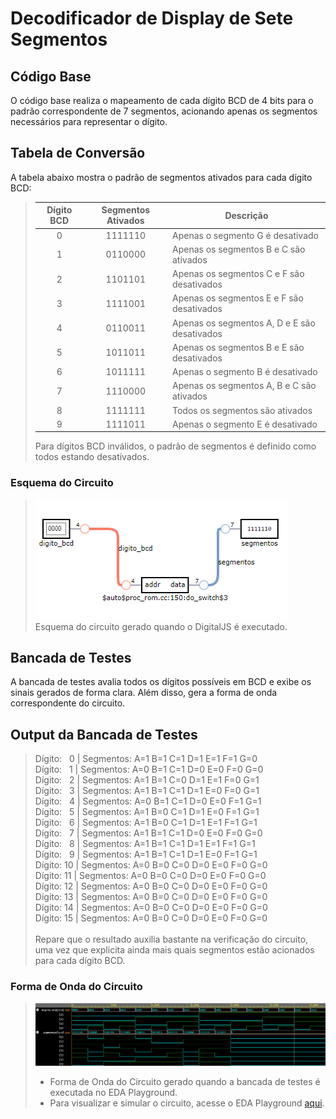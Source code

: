 # Decodificador de Display de Sete Segmentos
## Código Base
O código base realiza o mapeamento de cada dígito BCD de 4 bits para o padrão correspondente de 7 segmentos, acionando apenas os segmentos necessários para representar o dígito.

## Tabela de Conversão
A tabela abaixo mostra o padrão de segmentos ativados para cada dígito BCD:

> | **Dígito BCD** | **Segmentos Ativados** | **Descrição**                                           |
> |:--------------:|:----------------------:|---------------------------------------------------------|
> | 0              | 1111110                | Apenas o segmento G é desativado                        |
> | 1              | 0110000                | Apenas os segmentos B e C são ativados                  |
> | 2              | 1101101                | Apenas os segmentos C e F são desativados               |
> | 3              | 1111001                | Apenas os segmentos E e F são desativados               |
> | 4              | 0110011                | Apenas os segmentos A, D e E são desativados            |
> | 5              | 1011011                | Apenas os segmentos B e E são desativados               |
> | 6              | 1011111                | Apenas o segmento B é desativado                        |
> | 7              | 1110000                | Apenas os segmentos A, B e C são ativados               |
> | 8              | 1111111                | Todos os segmentos são ativados                         |
> | 9              | 1111011                | Apenas o segmento E é desativado                        |
>
> Para dígitos BCD inválidos, o padrão de segmentos é definido como todos estando desativados.

### Esquema do Circuito
> ![Esquema do circuito](https://github.com/Nayetdet/decodificador-display-sete-segmentos/blob/main/imagens/circuito-gerado-digitaljs.png)
> <br /> Esquema do circuito gerado quando o DigitalJS é executado.

## Bancada de Testes
A bancada de testes avalia todos os dígitos possíveis em BCD e exibe os sinais gerados de forma clara. Além disso, gera a forma de onda correspondente do circuito.

## Output da Bancada de Testes

> Dígito: ‎ ‎ 0 | Segmentos: A=1 B=1 C=1 D=1 E=1 F=1 G=0 <br />
> Dígito: ‎ ‎ 1 | Segmentos: A=0 B=1 C=1 D=0 E=0 F=0 G=0 <br />
> Dígito: ‎ ‎ 2 | Segmentos: A=1 B=1 C=0 D=1 E=1 F=0 G=1 <br />
> Dígito: ‎ ‎ 3 | Segmentos: A=1 B=1 C=1 D=1 E=0 F=0 G=1 <br />
> Dígito: ‎ ‎ 4 | Segmentos: A=0 B=1 C=1 D=0 E=0 F=1 G=1 <br />
> Dígito: ‎ ‎ 5 | Segmentos: A=1 B=0 C=1 D=1 E=0 F=1 G=1 <br />
> Dígito: ‎ ‎ 6 | Segmentos: A=1 B=0 C=1 D=1 E=1 F=1 G=1 <br />
> Dígito: ‎ ‎ 7 | Segmentos: A=1 B=1 C=1 D=0 E=0 F=0 G=0 <br />
> Dígito: ‎ ‎ 8 | Segmentos: A=1 B=1 C=1 D=1 E=1 F=1 G=1 <br />
> Dígito: ‎ ‎ 9 | Segmentos: A=1 B=1 C=1 D=1 E=0 F=1 G=1 <br />
> Dígito: 10 | Segmentos: A=0 B=0 C=0 D=0 E=0 F=0 G=0 <br />
> Dígito: 11 | Segmentos: A=0 B=0 C=0 D=0 E=0 F=0 G=0 <br />
> Dígito: 12 | Segmentos: A=0 B=0 C=0 D=0 E=0 F=0 G=0 <br />
> Dígito: 13 | Segmentos: A=0 B=0 C=0 D=0 E=0 F=0 G=0 <br />
> Dígito: 14 | Segmentos: A=0 B=0 C=0 D=0 E=0 F=0 G=0 <br /> 
> Dígito: 15 | Segmentos: A=0 B=0 C=0 D=0 E=0 F=0 G=0 <br />
> <br />
> Repare que o resultado auxilia bastante na verificação do circuito, uma vez que explicita ainda mais quais segmentos estão acionados para cada dígito BCD.

### Forma de Onda do Circuito
> ![Forma de Onda do Circuito](https://github.com/Nayetdet/decodificador-display-sete-segmentos/blob/main/imagens/forma-de-onda.png)
> * Forma de Onda do Circuito gerado quando a bancada de testes é executada no EDA Playground. <br />
> * Para visualizar e simular o circuito, acesse o EDA Playground [aqui](https://www.edaplayground.com/x/ZQdA).

